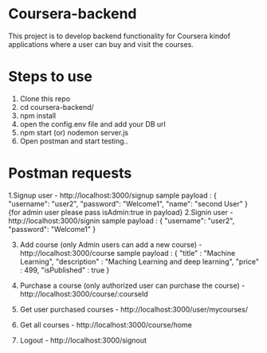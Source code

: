 # Coursera-backend
This project is to develop backend functionality for Coursera kindof applications where a user can buy and visit the courses.

# Steps to use
1. Clone this repo
2. cd coursera-backend/
3. npm install
4. open the config.env file and add your DB url
5. npm start (or) nodemon server.js
6. Open postman and start testing..

# Postman requests
1.Signup user - http://localhost:3000/signup
    sample payload :    {
                            "username": "user2",
                            "password": "Welcome1",
                            "name": "second  User"
                        }
{for admin user please pass isAdmin:true in payload}
2.Signin user - http://localhost:3000/signin
    sample payload :    {
                            "username": "user2",
                            "password": "Welcome1"
                        }

3. Add course (only Admin users can add a new course) - http://localhost:3000/course
    sample payload :    {
                            "title" : "Machine Learning",
                            "description" : "Maching Learning and deep learning",
                            "price" : 499,
                            "isPublished" : true
                        }

4. Purchase a course (only authorized user can purchase the course) - http://localhost:3000/course/:courseId

5. Get user purchased courses - http://localhost:3000/user/mycourses/

6. Get all courses - http://localhost:3000/course/home

7. Logout - http://localhost:3000/signout